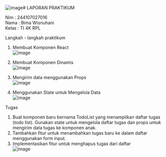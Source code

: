 ![image](https://github.com/user-attachments/assets/e6cf419a-354b-4c21-b7a6-cc1dac85787c)# LAPORAN PRAKTIKUM <br>

Nim    : 244107027016 <br>
Nama   : Bima Wisnuhani <br>
Kelas  : TI 4K RPL <br>

Langkah - langkah praktikum <br>

1. Membuat Komponen React <br>
![image](https://github.com/user-attachments/assets/7af0f656-088c-45fe-a1a1-50e7317b7e6a) <br>

2. Membuat Komponen Dinamis <br>
![image](https://github.com/user-attachments/assets/a6c731f7-1aa7-4776-8ba7-0a5cd228d9dd) <br>

3. Mengirim data menggunakan Props <br>
![image](https://github.com/user-attachments/assets/6d92cd83-fe78-4819-bfc8-c9a41b166574) <br>

4. Menggunakan State untuk Mengelola Data <br>
![image](https://github.com/user-attachments/assets/4b023599-d0c0-4bf7-985a-0ceb33d774a6) <br>


Tugas

1. Buat komponen baru bernama TodoList yang menampilkan daftar tugas (todo list). Gunakan state untuk mengelola daftar tugas dan props untuk mengirim data tugas ke komponen anak. <br>
2. Tambahkan fitur untuk menambahkan tugas baru ke dalam daftar menggunakan form input. <br>
3. Implementasikan fitur untuk menghapus tugas dari daftar <br>
![image](https://github.com/user-attachments/assets/46c2c996-8e82-4ddf-9338-c36c04cad61f)



 
